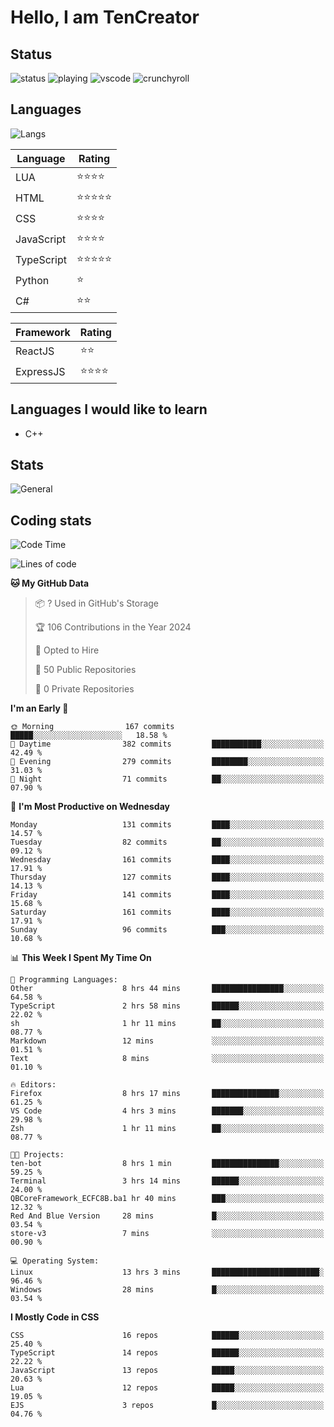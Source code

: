 # Hello, I am TenCreator

## Status
![status](https://api.statusbadges.me/badge/status/518334475038359555?simple=true&style=for-the-badge)
![playing](https://api.statusbadges.me/badge/playing/518334475038359555?style=for-the-badge)
![vscode](https://api.statusbadges.me/badge/vscode/518334475038359555?style=for-the-badge)
![crunchyroll](https://api.statusbadges.me/badge/crunchyroll/518334475038359555?style=for-the-badge)

## Languages
![Langs](https://github-readme-stats.vercel.app/api/top-langs/?username=tencreator&layout=compact&theme=radical)


|Language|Rating|
|--------|------|
|LUA|⭐️⭐️⭐️⭐️|
|HTML|⭐️⭐️⭐️⭐️⭐️|
|CSS|⭐️⭐️⭐️⭐️|
|JavaScript|⭐️⭐️⭐️⭐️|
|TypeScript|⭐️⭐️⭐️⭐️⭐️|
|Python|⭐️|
|C#|⭐️⭐️ |

|Framework|Rating|
|--------|------|
|ReactJS|⭐️⭐️|
|ExpressJS|⭐️⭐️⭐️⭐️|

## Languages I would like to learn
- C++

## Stats
![General](https://github-readme-stats.vercel.app/api?username=tencreator&show_icons=true&theme=radical)

## Coding stats
<!--START_SECTION:waka-->
![Code Time](http://img.shields.io/badge/Code%20Time-146%20hrs%2045%20mins-blue)

![Lines of code](https://img.shields.io/badge/From%20Hello%20World%20I%27ve%20Written-481.1%20thousand%20lines%20of%20code-blue)

**🐱 My GitHub Data** 

> 📦 ? Used in GitHub's Storage 
 > 
> 🏆 106 Contributions in the Year 2024
 > 
> 💼 Opted to Hire
 > 
> 📜 50 Public Repositories 
 > 
> 🔑 0 Private Repositories 
 > 
**I'm an Early 🐤** 

```text
🌞 Morning                167 commits         █████░░░░░░░░░░░░░░░░░░░░   18.58 % 
🌆 Daytime                382 commits         ███████████░░░░░░░░░░░░░░   42.49 % 
🌃 Evening                279 commits         ████████░░░░░░░░░░░░░░░░░   31.03 % 
🌙 Night                  71 commits          ██░░░░░░░░░░░░░░░░░░░░░░░   07.90 % 
```
📅 **I'm Most Productive on Wednesday** 

```text
Monday                   131 commits         ████░░░░░░░░░░░░░░░░░░░░░   14.57 % 
Tuesday                  82 commits          ██░░░░░░░░░░░░░░░░░░░░░░░   09.12 % 
Wednesday                161 commits         ████░░░░░░░░░░░░░░░░░░░░░   17.91 % 
Thursday                 127 commits         ████░░░░░░░░░░░░░░░░░░░░░   14.13 % 
Friday                   141 commits         ████░░░░░░░░░░░░░░░░░░░░░   15.68 % 
Saturday                 161 commits         ████░░░░░░░░░░░░░░░░░░░░░   17.91 % 
Sunday                   96 commits          ███░░░░░░░░░░░░░░░░░░░░░░   10.68 % 
```


📊 **This Week I Spent My Time On** 

```text
💬 Programming Languages: 
Other                    8 hrs 44 mins       ████████████████░░░░░░░░░   64.58 % 
TypeScript               2 hrs 58 mins       ██████░░░░░░░░░░░░░░░░░░░   22.02 % 
sh                       1 hr 11 mins        ██░░░░░░░░░░░░░░░░░░░░░░░   08.77 % 
Markdown                 12 mins             ░░░░░░░░░░░░░░░░░░░░░░░░░   01.51 % 
Text                     8 mins              ░░░░░░░░░░░░░░░░░░░░░░░░░   01.10 % 

🔥 Editors: 
Firefox                  8 hrs 17 mins       ███████████████░░░░░░░░░░   61.25 % 
VS Code                  4 hrs 3 mins        ███████░░░░░░░░░░░░░░░░░░   29.98 % 
Zsh                      1 hr 11 mins        ██░░░░░░░░░░░░░░░░░░░░░░░   08.77 % 

🐱‍💻 Projects: 
ten-bot                  8 hrs 1 min         ███████████████░░░░░░░░░░   59.25 % 
Terminal                 3 hrs 14 mins       ██████░░░░░░░░░░░░░░░░░░░   24.00 % 
QBCoreFramework_ECFC8B.ba1 hr 40 mins        ███░░░░░░░░░░░░░░░░░░░░░░   12.32 % 
Red And Blue Version     28 mins             █░░░░░░░░░░░░░░░░░░░░░░░░   03.54 % 
store-v3                 7 mins              ░░░░░░░░░░░░░░░░░░░░░░░░░   00.90 % 

💻 Operating System: 
Linux                    13 hrs 3 mins       ████████████████████████░   96.46 % 
Windows                  28 mins             █░░░░░░░░░░░░░░░░░░░░░░░░   03.54 % 
```

**I Mostly Code in CSS** 

```text
CSS                      16 repos            ██████░░░░░░░░░░░░░░░░░░░   25.40 % 
TypeScript               14 repos            ██████░░░░░░░░░░░░░░░░░░░   22.22 % 
JavaScript               13 repos            █████░░░░░░░░░░░░░░░░░░░░   20.63 % 
Lua                      12 repos            █████░░░░░░░░░░░░░░░░░░░░   19.05 % 
EJS                      3 repos             █░░░░░░░░░░░░░░░░░░░░░░░░   04.76 % 
```




<!--END_SECTION:waka-->
